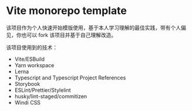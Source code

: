 # Vite monorepo template
该项目作为个人快速开始模版使用，基于本人学习理解的最佳实践，带有个人偏见，你也可以 fork 该项目并基于自己理解改造。

该项目使用到的技术：
+ Vite/ESBuild
+ Yarn workspace
+ Lerna
+ Typescript and Typescript Project References
+ Storybook
+ ESLint/Prettier/Stylelint
+ husky/lint-staged/commitizen
+ Windi CSS
